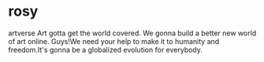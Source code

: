 # rosy
artverse
Art gotta get the world covered.
We gonna build a better new world of art online.
Guys!We need your help to make it to humanity and 
freedom.It's gonna be a globalized evolution for everybody. 
